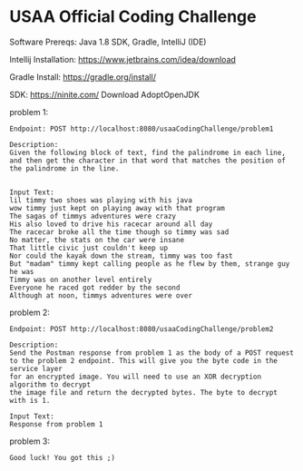 # USAA Official Coding Challenge

Software Prereqs: Java 1.8 SDK, Gradle, IntelliJ (IDE)

Intellij Installation: https://www.jetbrains.com/idea/download

Gradle Install: https://gradle.org/install/

SDK: https://ninite.com/ Download AdoptOpenJDK


problem 1:

    Endpoint: POST http://localhost:8080/usaaCodingChallenge/problem1

    Description:
    Given the following block of text, find the palindrome in each line,
    and then get the character in that word that matches the position of the palindrome in the line.


    Input Text:
	lil timmy two shoes was playing with his java
    wow timmy just kept on playing away with that program
    The sagas of timmys adventures were crazy
    His also loved to drive his racecar around all day
    The racecar broke all the time though so timmy was sad
    No matter, the stats on the car were insane
    That little civic just couldn't keep up
    Nor could the kayak down the stream, timmy was too fast
    But "madam" timmy kept calling people as he flew by them, strange guy he was
    Timmy was on another level entirely
    Everyone he raced got redder by the second
    Although at noon, timmys adventures were over

problem 2:

    Endpoint: POST http://localhost:8080/usaaCodingChallenge/problem2

    Description: 
    Send the Postman response from problem 1 as the body of a POST request 
    to the problem 2 endpoint. This will give you the byte code in the service layer 
    for an encrypted image. You will need to use an XOR decryption algorithm to decrypt 
    the image file and return the decrypted bytes. The byte to decrypt with is 1.
    
    Input Text:
    Response from problem 1

problem 3:
	
	Good luck! You got this ;)

